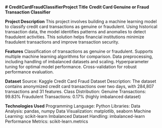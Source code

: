 **# CreditCardFraudClassifierProject Title**
**Credit Card Genuine or Fraud Transaction Classifier**

**Project Description**
This project involves building a machine learning model to classify credit card transactions as genuine or fraudulent. Using historical transaction data, the model identifies patterns and anomalies to detect fraudulent activities. This solution helps financial institutions minimize fraudulent transactions and improve transaction security.

**Features**
Classification of transactions as genuine or fraudulent.
Supports multiple machine learning algorithms for comparison.
Data preprocessing, including handling of imbalanced datasets and scaling.
Hyperparameter tuning for optimal model performance.
Cross-validation for robust performance evaluation.

**Dataset**
Source: Kaggle Credit Card Fraud Dataset
Description: The dataset contains anonymized credit card transactions over two days, with 284,807 transactions and 31 features.
Class Distribution:
Genuine Transactions: 99.83%
Fraudulent Transactions: 0.17% (highly imbalanced dataset)

**Technologies Used**
Programming Language: Python
Libraries:
Data Analysis: pandas, numpy
Data Visualization: matplotlib, seaborn
Machine Learning: scikit-learn
Imbalanced Dataset Handling: imbalanced-learn
Performance Metrics: scikit-learn.metrics
